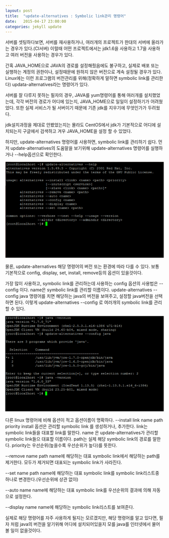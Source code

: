 ```yaml
---
layout: post
title:  "update-alternatives : Symbolic link관리 명령어"
date:   2015-04-17 23:00:00
categories: jekyll update
---
```

서버를 셋팅하다보면, 서버를 재사용하거나, 여러개의 프로젝트가 한대의 서버에 올라가는 경우가 있다.(CI서버)
이럴때 어떤 프로젝트에서는 jdk1.6을 사용하고 1.7을 사용하고 여러 버전을 사용하는 경우가 있다.

간혹 JAVA_HOME으로 JAVA의 경로를 설정해줬음에도 불구하고, 실제로 배포 또는 실행하는 계정의 권한이나, 설정때문에 원하지 않은 버전으로 계속 설정될 경우가 있다.
Linux에는 이런 프로그램의 버전관리를 위해(정확하게 말하면 symbolic link를 관리한다) updata-alternatives라는 명령어가 있다.

서버를 잘 다루지 못하는 필자의 경우, JAVA를 yum명령어를 통해 여러개를 설치했었는데,
각각 버전의 경로가 어디에 있는지, JAVA_HOME으로 일일이 설정하기가 어려웠었다. 또한 실제 서비스가 될 서버이기 때문에 기존 jdk를 지우기에 무엇인가가 두려웠다.

jdk설치과정을 제대로 안봤었는지는 몰라도 CentOS에서 jdk가 기본적으로 어디에 설치되는지 구글에서 검색하고 겨우 JAVA_HOME을 설정 할 수 있었다.

하지만, update-alternatives 명령어를 사용하면, symbolic link를 관리하기 쉽다.
먼저 update-alternatives의 도움말을 보기위해 update-alternatives 명령어를 실행하거나 --help옵션으로 확인한다.

![](/img/update-alternatives/update-alternatives--help.png)

물론, update-alternatives 해당 명령어의 버전 또는 환경에 따라 다를 수 있다.
보통 기본적으로 config, display, set, install, remove등의 옵션이 있을것이다.

가장 많이 사용하고, symbolic link를 관리하는데 사용하는 config 옵션의 사용법은 --config <name>이다.
name은 symbolic link를 관리할 이름이다.
update-alternatives --config java 명령어를 치면 해당하는 java의 버전을 보여주고, 설정할 java버전을 선택하면 된다.
이렇게 update-alternatives --config 로 여러개의 symbolic link를 관리할 수 있다.

![](/img/update-alternatives/update-alternatives--config.png)

다른 linux 명령어에 비해 옵션이 적고 옵션이름이 명확하다.
--install link name path priority
install 옵션은 관리할 symbolic link 를 생성하거나, 추가한다.
link는 symbolic link들을 대표할 link를 말한다. name 은 update-alternatives가 관리할 symbolic link들으 대표할 이름이다.
path는 실제 해당 symbolic link의 경로를 말한다. priority는 우선순위(높을수록 우선순위가 높다)를 뜻한다.

--remove name path
name에 해당하는 대표 symbolic link에서 해당하는 path를 제거한다. 모두가 제거되면 대표되는 symbolic link가 사라진다.

--set name path
name에 해당하는 대표 symbolic link를 symbolic link리스트중 하나로 변경한다.(우선순위에 상관 없이)

--auto name
name에 해당하는 대표 symbolic link를 우선순위의 결과에 의해 자동으로 설정한다.

--display name
name에 해당하는 symbolic link리스트를 보여준다.

실제로 해당 명령어를 자주 사용하게 될지는 모르겠지만,
해당 명령어를 알고 있다면, 필자 처럼 java의 버전을 알기위해 어디에 설치되어있을지 모를 java를 인터넷에서 물어볼 일이 없을것이다.